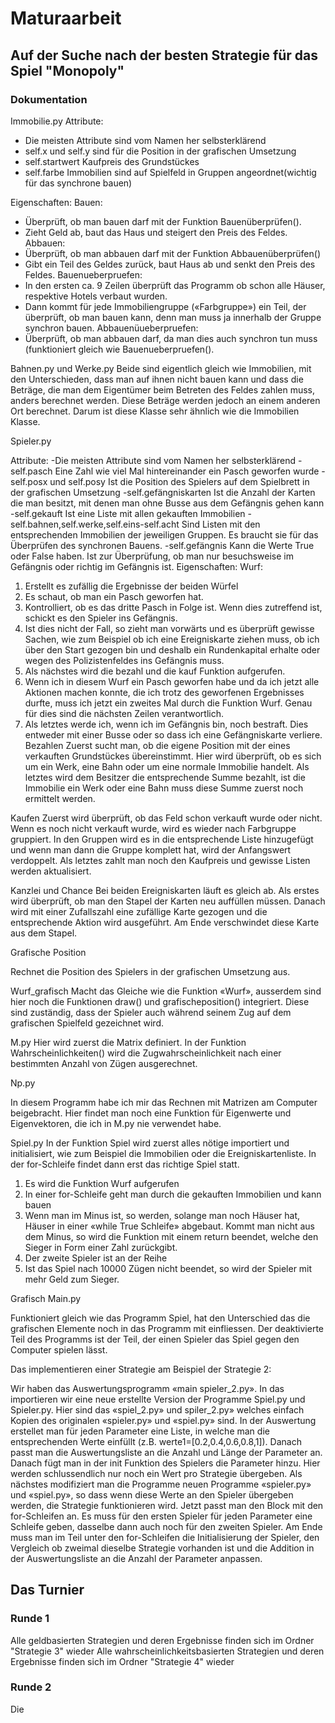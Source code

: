 # Maturaarbeit
## Auf der Suche nach der besten Strategie für das Spiel "Monopoly"

### Dokumentation 

Immobilie.py
Attribute:
- Die meisten Attribute sind vom Namen her selbsterklärend 
- self.x und self.y sind für die Position in der grafischen Umsetzung
- self.startwert Kaufpreis des Grundstückes
- self.farbe Immobilien sind auf  Spielfeld in Gruppen angeordnet(wichtig für das synchrone bauen)

Eigenschaften:
Bauen:
- Überprüft, ob man bauen darf mit der Funktion Bauenüberprüfen().
- Zieht Geld ab, baut das Haus und steigert den Preis des Feldes.
Abbauen:
- Überprüft, ob man abbauen darf mit der Funktion Abbauenüberprüfen()
- Gibt ein Teil des Geldes zurück, baut Haus ab und senkt den Preis des Feldes.
Bauenueberpruefen:
- In den ersten ca. 9 Zeilen überprüft das Programm ob schon alle Häuser, respektive Hotels verbaut wurden.
- Dann kommt für jede Immobiliengruppe («Farbgruppe») ein Teil, der überprüft, ob man bauen kann, denn man muss ja innerhalb der Gruppe synchron bauen.
Abbauenüueberpruefen:
- Überprüft, ob man abbauen darf, da man dies auch synchron tun muss (funktioniert gleich wie Bauenueberpruefen().


Bahnen.py und Werke.py
Beide sind eigentlich gleich wie Immobilien, mit den Unterschieden, dass man auf ihnen nicht bauen kann und dass die Beträge, die man dem Eigentümer beim Betreten des Feldes zahlen muss, anders berechnet werden. Diese Beträge werden jedoch an einem anderen Ort berechnet. Darum ist diese Klasse sehr ähnlich wie die Immobilien Klasse.



Spieler.py

Attribute:
-Die meisten Attribute sind vom Namen her selbsterklärend
-self.pasch Eine Zahl wie viel Mal hintereinander ein Pasch geworfen wurde
-self.posx und self.posy Ist die Position des Spielers auf dem Spielbrett in der grafischen Umsetzung
-self.gefängniskarten Ist die Anzahl der Karten die man besitzt, mit denen man ohne Busse aus dem Gefängnis gehen kann
-self.gekauft Ist eine Liste mit allen gekauften Immobilien
-self.bahnen,self.werke,self.eins-self.acht Sind Listen mit den entsprechenden Immobilien der jeweiligen Gruppen. Es braucht sie für das Überprüfen des synchronen Bauens.
-self.gefängnis Kann die Werte True oder False haben. Ist zur Überprüfung, ob man nur besuchsweise im Gefängnis oder richtig im Gefängnis ist.
Eigenschaften:
Wurf:
1.	Erstellt es zufällig die Ergebnisse der beiden Würfel
2.	Es schaut, ob man ein Pasch geworfen hat.
3.	Kontrolliert, ob es das dritte Pasch in Folge ist. Wenn dies zutreffend ist, schickt es den Spieler ins Gefängnis.
4.	Ist dies nicht der Fall, so zieht man vorwärts und es überprüft gewisse Sachen, wie zum Beispiel ob ich eine Ereigniskarte ziehen muss, ob ich über den Start gezogen bin und deshalb ein Rundenkapital erhalte oder wegen des Polizistenfeldes ins Gefängnis muss.
5.	Als nächstes wird die bezahl und die kauf Funktion aufgerufen.
6.	Wenn ich in diesem Wurf ein Pasch geworfen habe und da ich jetzt alle Aktionen machen konnte, die ich trotz des geworfenen Ergebnisses durfte, muss ich jetzt ein zweites Mal durch die Funktion Wurf. Genau für dies sind die nächsten Zeilen verantwortlich.
7.	Als letztes werde ich, wenn ich im Gefängnis bin, noch bestraft. Dies entweder mit einer Busse oder so dass ich eine Gefängniskarte verliere.
Bezahlen
Zuerst sucht man, ob die eigene Position mit der eines verkauften Grundstückes übereinstimmt. Hier wird überprüft, ob es sich um ein Werk, eine Bahn oder um eine normale Immobilie handelt. Als letztes wird dem Besitzer die entsprechende Summe bezahlt, ist die Immobilie ein Werk oder eine Bahn muss diese Summe zuerst noch ermittelt werden.

Kaufen
Zuerst wird überprüft, ob das Feld schon verkauft wurde oder nicht. Wenn es noch nicht verkauft wurde, wird es wieder nach Farbgruppe gruppiert. In den Gruppen wird es in die entsprechende Liste hinzugefügt und wenn man dann die Gruppe komplett hat, wird der Anfangswert verdoppelt. Als letztes zahlt man noch den Kaufpreis und gewisse Listen werden aktualisiert.

Kanzlei und Chance
Bei beiden Ereigniskarten läuft es gleich ab. Als erstes wird überprüft, ob man den Stapel der Karten neu auffüllen müssen. Danach wird mit einer Zufallszahl eine zufällige Karte gezogen und die entsprechende Aktion wird ausgeführt. Am Ende verschwindet diese Karte aus dem Stapel.

Grafische Position

Rechnet die Position des Spielers in der grafischen Umsetzung aus.

Wurf_grafisch
Macht das Gleiche wie die Funktion «Wurf», ausserdem sind hier noch die Funktionen draw() und grafischeposition() integriert. Diese sind zuständig, dass der Spieler auch während seinem Zug auf dem grafischen Spielfeld gezeichnet wird.

M.py
Hier wird zuerst die Matrix definiert. In der Funktion Wahrscheinlichkeiten() wird die Zugwahrscheinlichkeit nach einer bestimmten Anzahl von Zügen ausgerechnet.

Np.py

In diesem Programm habe ich mir das Rechnen mit Matrizen am Computer beigebracht. Hier findet man noch eine Funktion für Eigenwerte und Eigenvektoren, die ich in M.py nie verwendet habe.


Spiel.py
In der Funktion Spiel wird zuerst alles nötige importiert und initialisiert, wie zum Beispiel die Immobilien oder die Ereigniskartenliste.
In der for-Schleife findet dann erst das richtige Spiel statt.
1.	Es wird die Funktion Wurf aufgerufen
2.	In einer for-Schleife geht man durch die gekauften Immobilien und kann bauen
3.	Wenn man im Minus ist, so werden, solange man noch Häuser hat, Häuser in einer «while True Schleife» abgebaut. Kommt man nicht aus dem Minus, so wird die Funktion mit einem return beendet, welche den Sieger in Form einer Zahl zurückgibt.
4.	Der zweite Spieler ist an der Reihe
5.	Ist das Spiel nach 10000 Zügen nicht beendet, so wird der Spieler mit mehr Geld zum Sieger.



Grafisch Main.py

Funktioniert gleich wie das Programm Spiel, hat den Unterschied das die grafischen Elemente noch in das Programm mit einfliessen. Der deaktivierte Teil des Programms ist der Teil, der einen Spieler das Spiel gegen den Computer spielen lässt.

Das implementieren einer Strategie am Beispiel der Strategie 2:

Wir haben das Auswertungsprogramm «main spieler_2.py».
In das importieren wir eine neue erstellte Version der Programme Spiel.py und Spieler.py. Hier sind das «spiel_2.py» und spiler_2.py» welches einfach Kopien des originalen «spieler.py» und «spiel.py» sind.
In der Auswertung erstellet man für jeden Parameter eine Liste, in welche man die entsprechenden Werte einfüllt (z.B. werte1=[0.2,0.4,0.6,0.8,1]). Danach passt man die Auswertungsliste an die Anzahl und Länge der Parameter an.
Danach fügt man in der init Funktion des Spielers die Parameter hinzu. Hier werden schlussendlich nur noch ein Wert pro Strategie übergeben. Als nächstes modifiziert man die Programme neuen Programme «spieler.py» und «spiel.py», so dass wenn diese Werte an den Spieler übergeben werden, die Strategie funktionieren wird.
Jetzt passt man den Block mit den for-Schleifen an. Es muss für den ersten Spieler für jeden Parameter eine Schleife geben, dasselbe dann auch noch für den zweiten Spieler.
Am Ende muss man im Teil unter den for-Schleifen die Initialisierung der Spieler, den Vergleich ob zweimal dieselbe Strategie vorhanden ist und die Addition in der Auswertungsliste an die Anzahl der Parameter anpassen.


## Das Turnier

### Runde 1

Alle geldbasierten Strategien und deren Ergebnisse finden sich im Ordner "Strategie 3" wieder
Alle wahrscheinlichkeitsbasierten Strategien und deren Ergebnisse finden sich im Ordner "Strategie 4" wieder

### Runde 2

Die 




